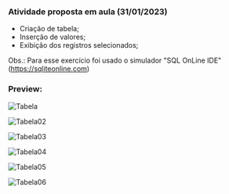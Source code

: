 <h3>Atividade proposta em aula (31/01/2023)</h3>

- Criação de tabela;
- Inserção de valores;
- Exibição dos registros selecionados;

Obs.: Para esse exercício foi usado o simulador "SQL OnLine IDE" (https://sqliteonline.com)

<h3>Preview:</h3>

![Tabela](https://user-images.githubusercontent.com/118065155/216791194-c8d0730b-7f55-4719-9968-e60c867f75c4.png)

![Tabela02](https://user-images.githubusercontent.com/118065155/216791376-7b103f5e-ea4d-4ce6-880c-6761085b3b0c.png)

![Tabela03](https://user-images.githubusercontent.com/118065155/216791588-21b7e716-2bac-47fe-8a5a-43959549b4fb.png)

![Tabela04](https://user-images.githubusercontent.com/118065155/216791584-a3db85b9-2b9f-4606-bf1d-f93a022ceb88.png)

![Tabela05](https://user-images.githubusercontent.com/118065155/216791585-1759d6b8-a402-445d-b544-9ececa846d30.png)

![Tabela06](https://user-images.githubusercontent.com/118065155/216791586-8c705a13-994b-47e1-a32a-9d7c8cab9cc2.png)
